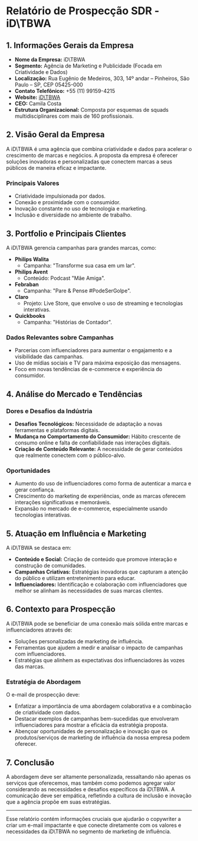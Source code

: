 # Relatório de Prospecção SDR - iD\TBWA

## 1. Informações Gerais da Empresa
- **Nome da Empresa:** iD\TBWA
- **Segmento:** Agência de Marketing e Publicidade (Focada em Criatividade e Dados)
- **Localização:** Rua Eugênio de Medeiros, 303, 14º andar – Pinheiros, São Paulo – SP, CEP 05425-000
- **Contato Telefônico:** +55 (11) 99159-4215
- **Website:** [iD\TBWA](http://www.idtbwa.com.br)
- **CEO:** Camila Costa
- **Estrutura Organizacional:** Composta por esquemas de squads multidisciplinares com mais de 160 profissionais.

## 2. Visão Geral da Empresa
A iD\TBWA é uma agência que combina criatividade e dados para acelerar o crescimento de marcas e negócios. A proposta da empresa é oferecer soluções inovadoras e personalizadas que conectem marcas a seus públicos de maneira eficaz e impactante.

### Principais Valores
- Criatividade impulsionada por dados.
- Conexão e proximidade com o consumidor.
- Inovação constante no uso de tecnologia e marketing.
- Inclusão e diversidade no ambiente de trabalho.

## 3. Portfolio e Principais Clientes
A iD\TBWA gerencia campanhas para grandes marcas, como:
- **Philips Walita**
  - Campanha: "Transforme sua casa em um lar".
- **Philips Avent**
  - Conteúdo: Podcast "Mãe Amiga".
- **Febraban**
  - Campanha: "Pare & Pense #PodeSerGolpe".
- **Claro**
  - Projeto: Live Store, que envolve o uso de streaming e tecnologias interativas.
- **Quickbooks**
  - Campanha: "Histórias de Contador".

### Dados Relevantes sobre Campanhas
- Parcerias com influenciadores para aumentar o engajamento e a visibilidade das campanhas.
- Uso de mídias sociais e TV para máxima exposição das mensagens.
- Foco em novas tendências de e-commerce e experiência do consumidor.

## 4. Análise do Mercado e Tendências
### Dores e Desafios da Indústria
- **Desafios Tecnológicos:** Necessidade de adaptação a novas ferramentas e plataformas digitais.
- **Mudança no Comportamento do Consumidor:** Hábito crescente de consumo online e falta de confiabilidade nas interações digitais.
- **Criação de Conteúdo Relevante:** A necessidade de gerar conteúdos que realmente conectem com o público-alvo.

### Oportunidades
- Aumento do uso de influenciadores como forma de autenticar a marca e gerar confiança.
- Crescimento do marketing de experiências, onde as marcas oferecem interações significativas e memoráveis.
- Expansão no mercado de e-commerce, especialmente usando tecnologias interativas.

## 5. Atuação em Influência e Marketing
A iD\TBWA se destaca em:
- **Conteúdo e Social:** Criação de conteúdo que promove interação e construção de comunidades.
- **Campanhas Criativas:** Estratégias inovadoras que capturam a atenção do público e utilizam entretenimento para educar.
- **Influenciadores:** Identificação e colaboração com influenciadores que melhor se alinham às necessidades de suas marcas clientes.

## 6. Contexto para Prospecção
A iD\TBWA pode se beneficiar de uma conexão mais sólida entre marcas e influenciadores através de:
- Soluções personalizadas de marketing de influência.
- Ferramentas que ajudem a medir e analisar o impacto de campanhas com influenciadores.
- Estratégias que alinhem as expectativas dos influenciadores às vozes das marcas.

### Estratégia de Abordagem
O e-mail de prospecção deve:
- Enfatizar a importância de uma abordagem colaborativa e a combinação de criatividade com dados.
- Destacar exemplos de campanhas bem-sucedidas que envolveram influenciadores para mostrar a eficácia da estratégia proposta.
- Abençoar oportunidades de personalização e inovação que os produtos/serviços de marketing de influência da nossa empresa podem oferecer.

## 7. Conclusão
A abordagem deve ser altamente personalizada, ressaltando não apenas os serviços que oferecemos, mas também como podemos agregar valor considerando as necessidades e desafios específicos da iD\TBWA. A comunicação deve ser empática, refletindo a cultura de inclusão e inovação que a agência propõe em suas estratégias.

---

Esse relatório contém informações cruciais que ajudarão o copywriter a criar um e-mail impactante e que conecte diretamente com os valores e necessidades da iD\TBWA no segmento de marketing de influência.